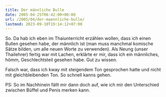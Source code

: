 ```yaml
---
title: Der männliche Bulle
date: 2005-04-25T06:42:00+00:00
url: /2005/04/der-maennliche-bulle/
lastmod: 2023-09-10T19:14:12+07:00
---
```

So. Da hab ich eben im Thaiunterricht erzählen wollen, dass ich einen Bullen gesehen habe, der männlich ist (man muss manchmal komische Sätze bilden, um alle neuen Worte zu verwenden). Als Neung (unser Thailehrer) fertig war mit Lachen, erklärte er mir, dass ich ein männliches, hömm, Geschlechtsteil gesehen habe. Gut zu wissen.

Falsch war, dass ich kway mit steigendem Ton gesprochen hatte und nicht mit gleichbleibenden Ton. So schnell kanns gehen.

PS: So im Nachhinein fällt mir dann doch auf, wie ich mir den Unterschied zwischen Büffel und Penis merken kann.
